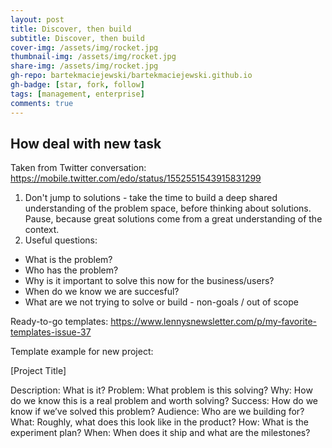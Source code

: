 ```yaml
---
layout: post
title: Discover, then build
subtitle: Discover, then build
cover-img: /assets/img/rocket.jpg
thumbnail-img: /assets/img/rocket.jpg
share-img: /assets/img/rocket.jpg
gh-repo: bartekmaciejewski/bartekmaciejewski.github.io
gh-badge: [star, fork, follow]
tags: [management, enterprise]
comments: true
---
```


## How deal with new task

Taken from Twitter conversation: https://mobile.twitter.com/edo/status/1552551543915831299

1. Don't jump to solutions - take the time to build a deep shared understanding of the problem space, before thinking about solutions. Pause, because great solutions come from a great understanding of the context.
2. Useful questions:
 - What is the problem?
 - Who has the problem?
 - Why is it important to solve this now for the business/users?
 - When do we know we are succesful?
 - What are we not trying to solve or build - non-goals / out of scope

Ready-to-go templates: https://www.lennysnewsletter.com/p/my-favorite-templates-issue-37

Template example for new project:

[Project Title]

Description: What is it?
Problem: What problem is this solving?
Why: How do we know this is a real problem and worth solving?
Success: How do we know if we’ve solved this problem?
Audience: Who are we building for?
What: Roughly, what does this look like in the product?
How: What is the experiment plan?
When: When does it ship and what are the milestones?
